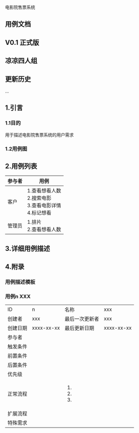 电影院售票系统

## 用例文档

## V0.1 正式版

## 凉凉四人组

## 更新历史



...

## 1.引言

### 1.1目的

用于描述电影院售票系统的用户需求

### 1.2用例图

## 2.用例列表

| 参与者 | 用例                                                         |
| ------ | ------------------------------------------------------------ |
| 客户   | 1.查看想看人数<br>2.搜索电影<br>3.查看电影详情<br>4.标记想看 |
| 管理员 | 1.排片<br>2.查看想看人数                                     |

## 3.详细用例描述







## 4.附录

### 用例描述模板

<html>

 <h3>用例n XXX</h3>
<table>
    <tr>
        <td>ID</td>
        <td>n</td>
        <td>名称</td>
        <td>xxx</td>
    </tr>
    <tr>
        <td>创建者</td>
        <td>xxx</td>
        <td>最后一次更新者</td>
        <td>xxx</td>
    </tr>
    <tr>
        <td>创建日期</td>
        <td>xxxx-xx-xx</td>
        <td>最后更新日期</td>
        <td>xxxx-xx-xx</td>
    </tr>
    <tr>
        <td colspan="2">参与者</td>
        <td colspan="2"></td>
    </tr>
    <tr>
        <td colspan="2">触发条件</td>
        <td colspan="2"></td>
    </tr>
    <tr>
        <td colspan="2">前置条件</td>
        <td colspan="2"></td>
    </tr>
    <tr>
        <td colspan="2">后置条件</td>
        <td colspan="2"></td>
    </tr>
    <tr>
        <td colspan="2">优先级</td>
        <td colspan="2"></td>
    </tr>
    <tr>
        <td colspan="2">正常流程</td>
        <td colspan="2">
            <ol>
                <li></li>
                <li></li>
                <li></li>
            </ol>
        </td>
    </tr>
    <tr>
        <td colspan="2">扩展流程</td>
        <td colspan="2">
        </td>
    </tr>
    <tr>
        <td colspan="2">特殊需求</td>
        <td colspan="2"></td>
</tr>
</table>
</html>


